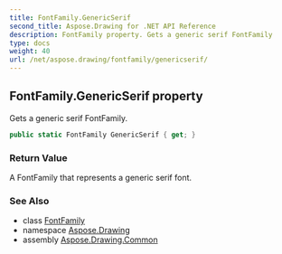 ```yaml
---
title: FontFamily.GenericSerif
second_title: Aspose.Drawing for .NET API Reference
description: FontFamily property. Gets a generic serif FontFamily
type: docs
weight: 40
url: /net/aspose.drawing/fontfamily/genericserif/
---
```

## FontFamily.GenericSerif property

Gets a generic serif FontFamily.

```csharp
public static FontFamily GenericSerif { get; }
```

### Return Value

A FontFamily that represents a generic serif font.

### See Also

* class [FontFamily](../)
* namespace [Aspose.Drawing](../../fontfamily/)
* assembly [Aspose.Drawing.Common](../../../)


